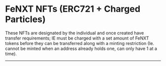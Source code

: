 # FeNXT NFTs (ERC721 + Charged Particles)

These NFTs are designated by the individual and once created have transfer requirements; IE must be charged with a set amount of FeNXT tokens before they can be transferred along with a minting restriction (Ie. cannot be minted when an address already holds one, can only have 1 at a time).

****
